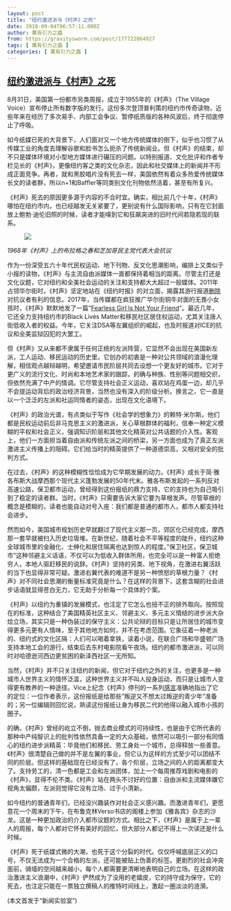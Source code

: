 ```yaml
---
layout: post
title: "纽约激进派与《村声》之死"
date: 2018-09-04T06:57:11.000Z
author: 萬有引力之蟲
from: https://gravitysworm.com/post/177722864927
tags: [ 萬有引力之蟲 ]
categories: [ 萬有引力之蟲 ]
---
```

<!--1536044231000-->
[纽约激进派与《村声》之死](https://gravitysworm.com/post/177722864927)
------

<div>
<p>8月31日，美国第一份都市另类周报，成立于1955年的《村声》（The Village Voice）宣布停止所有数字版的发行。这份多次登顶普利策的纽约市传奇读物，近些年来在经历了多次易手、内部工会争议、暂停纸质版的各种风波后，终于彻底停止了呼吸。</p><p>如今纸媒已死的大背景下，人们面对又一个地方传统媒体的倒下，似乎也习惯了从传媒工业的角度去理解谷歌和脸书怎么扼杀了传统新闻业。但《村声》的结束，却不只是媒体环境对小型地方媒体进行碾压的问题。以特别报道、文化批评和作者专栏见长的《村声》，更像纽约客之类的文化杂志，因此和社交媒体上的新闻并不形成正面竞争。再者，就和黑胶唱片没有死去一样，美国依然有着众多热爱传统媒体长文的读者群，所以n+1和Baffler等同类别文化刊物依然活着，甚至有所复兴。</p><p>《村声》死去的原因更多源于内容的不合时宜。确实，相比前几个十年，《村声》哪怕在纽约市内，也已经越发无关紧要了，更别说有什么国际影响，只有在它封面放上鲍勃·迪伦旧照的时候，读者才能嗅到它和狂飙突进的旧时代间若隐若现的联系。</p><figure class="tmblr-full" data-orig-height="2077" data-orig-width="1366"><img src="https://64.media.tumblr.com/67b8a7e19b94c73e262cf9201f164975/tumblr_inline_peir3p4WTb1qmojoa_540.jpg" data-orig-height="2077" data-orig-width="1366"/></figure><p><i>1968年《村声》上的布拉格之春和芝加哥民主党代表大会抗议</i></p><p>作为一份深受五六十年代民权运动、地下刊物、反文化思潮影响，编排上又类似于小报的读物，《村声》与主流自由派媒体一直都保持着相当的距离。尽管主打还是文化议题，它对纽约和全美社会运动的关注和支持都大大超过一般媒体。2011年占领华尔街时，《村声》坚定地站在《纽约时报》的对立面，揭露其游行报道<a href="https://www.villagevoice.com/2011/10/02/why-did-the-new-york-times-change-their-brooklyn-bridge-arrests-story/" target="_blank">删除</a>对抗议者有利的信息。2017年，当传媒都在疯狂推广华尔街铜牛对面的无畏小女孩时，《村声》默默地发了一篇”<a href="https://www.villagevoice.com/2017/04/25/fearless-girl-is-not-your-friend/" target="_blank">Fearless Girl Is Not Your Friend</a>“。最近几年，它还全力支持纽约市的Black Lives Matter和移民社区居住权运动，尤其关注唐人街低收入者的权益。今年，它关注DSA等左翼组织的崛起，也及时报道对ICE的抗议和全美监狱囚犯的大罢工。</p><p>但《村声》又从来都不隶属于任何正统的左派阵营，它显然不会出现在美国新左派，工人运动、移民运动的历史里。它创办的初衷是一种对公共领域的浪漫化理解，相信观点越辩越明，希望邀请市民阶层共同去设想一个更友好的城市。它对于更广义的流行文化、时尚和本地艺术家的跟踪，的确与种族、性别等问题相交织，但依然充满了中产的情调。它尽管支持社会正义运动，喜欢站在鸡蛋一边，却几乎不会提运动背后的政治经济背景，当然也没有深入的阶级分析。换言之，它一直是以一个泛泛的左派和社运同情者的姿态，出现在文化语境下。</p><p>《村声》的政治光谱，有点类似于写作《社会学的想象力》的赖特·米尔斯。他们都是民权运动前后非马克思主义的激进派，关心草根群体的福利，信奉一种定义模糊的平权和社会正义，强调知识阶层和其他文化精英对公共话题的介入性。客观上，他们一方面担当着自由派和传统左派之间的桥梁，另一方面也成为了真正左派激进主义传播上的阻碍。它们给当时的精英提供了一种道德崇高，又相对安全的批判方式。</p><p>在过去，《村声》的这种模糊性恰恰成为它早期发展的动力。《村声》成长于简·雅各布斯大战摩西那个现代主义蓬勃发展的50年代末。雅各布斯发起的一系列反对高速公路，保卫都市运动，曾经得到这份报纸的鼎力支持，它的支持也为自己吸引到了稳定的读者群。当时，《村声》只需要告诉大家它要为草根发声。尽管草根的概念是模糊的，读者也能自动对号入座：我们都是普通的都市人，都市人都支持社会进步。</p><p>然而如今，美国城市规划历史早就翻过了现代主义那一页，郊区化已经完成，摩西那一套早就被扫入历史垃圾堆。在新世纪，随着社会不平等程度的陡升，纽约这种全球城市里的金融化、士绅化和居住隔离也达到惊人的程度。”保卫社区，保卫城市“这种邻避主义话语，不仅可以为低收入群体所用，也完全可以是一种富人拒绝穷人，本地人驱赶移民的说辞。《村声》坚持的另类、地下视角，在激进右翼活跃的当下也显得非常可疑。激进右翼代表的难道不是另一种愤怒的草根力量？《村声》对不同社会思潮的衡量标准究竟是什么？在这样的背景下，这套含糊的社会进步话语就显得苍白无力，它无助于分析每一个具体的个案。</p><p>《村声》以纽约为重镇的发展模式，也注定了它怎么也扭不正的排外取向。按照现在的标准，这种结合了美国精英社区主义、邻避主义、多元主义情结的进步派大杂烩立场，其实只是一种伪装过的保守主义：公共论辩的目标只是让所居住的城市变得更多元更有人情味，至于其他地方如何，并不在考虑范围。它象征着一种老派的、纽约式的文化区隔：人们可以喝着拿铁，读着小说，在联合广场和华盛顿广场支持本地工会的游行，结束后去东村电影院看午夜场。纽约的都市激进派，可以同时对哈德逊河西边更贫困的新泽西社区一无所知。</p><p>当然，《村声》并不只关注纽约的新闻，但它对于纽约之外的关注，也更多是一种城市人世界主义的情怀泛滥，这种世界主义并不叫人投身运动，而只是让城市人变得更有教养的一种途径。Vice上纪念《村声》停刊的一系列<a href="https://www.vice.com/en_us/article/pawjeb/native-new-yorkers-reflect-on-the-death-of-the-village-voice" target="_blank">感言</a>准确地指出了它的定位：一位作者表示，这份报纸是给那些”叛逆又不想太过叛逆的青少年“准备的；另一位编辑则回忆说，熟读这份报纸让身为移民二代的他得以融入城市小孩的圈子。</p><p>的确，《村声》曾经的屹立不倒，抛去商业模式的可持续性，也是由于它所代表的那种中产纯智识上的批判性依然具备一定的大众基础，依然可以吸引一部分有同情心的纽约进步派精英：毕竟他们和移民、劳工身处一个城市，总得释放一些善意。《村声》很清楚自己做的并不是左翼的事业，但它认为这样的方式至少可以团结不同的阶层。但这样的基础现在已经没有了，各个阶层，立场之间的人的距离都变大了。支持劳工的，清一色都是工会和左派团体，加上一个每周推荐戏剧和电影的《村声》，显得不伦不类。《村声》站在两头不讨好的位置：自由派和主流媒体嫌它视角太偏颇，左派则觉得它没有立场、过于小清新。</p><p>如今纽约的普通青年们，已经没兴趣装作对社会正义感兴趣。而激进青年们，更愿意花一个周末的下午，在布鲁克林Verso书店的阁楼上参加《雅各宾》杂志的沙龙。这是一种更加政治的介入都市议题的方式。相比之下，《村声》是属于上一辈人的周报，每个人都对它怀有美好的回忆，但大部分人都记不得上一次读还是什么时候。</p><p>《村声》死于纸媒式微的大潮，也死于这个分裂的时代。仅仅呼喊底层正义的口号，不仅无法成为一个合格的左派，还可能被贴上伪善的标签。更剧烈的社会冲突面前，骑墙的空间越来越小，每个人都需要更清晰地表明自己的立场。在这样的政治激进主义浪潮中，《村声》俨然成为了没用的老嬉皮，它的持守成为保守，它的死去，也注定只能在一票独立撰稿人的推特时间线上，激起一圈淡淡的涟漪。<br/></p><p>(本文首发于“新闻实验室”)</p>
</div>
